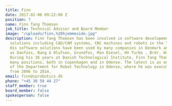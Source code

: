```yaml
---
title: Finn
date: 2017-02-06 09:22:00 Z
position: 7
name: Finn Tang Thomsen
job_title: Technical Advisor and Board Member
image: "/uploads/finn,%20hjemmeside.jpg"
description: Finn Tang Thomsen has been involved in software development for automation
  solutions including CAD/CAM systems, CNC machines and robots in the last 45 years.
  His software solutions have been used by many companies in Denmark and abroad, such
  as Danfoss, Bang & Olufsen, Grundfos, Man Diesel, HV Turbo , Brdr. Hartmann. FLSmidth.
  During his 36 years at Danish Technological Institute, Finn Tang Thomsen has had
  many positions, both in Copenhagen and in Odense. The latest is as one of the founders
  of the Department for Robot Technology in Odense, where he was executive manager
  from 2006 to 2014.
email: finn@cprobotics.dk
phone: "+45 30 59 44 27"
staff_member: true
board_member: false
spokesperson: false
---
```


